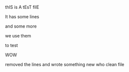 thIS is A tEsT filE

It has some lines

and some more

we use them

to test

WOW

removed the lines
and wrote something new
who
clean file

